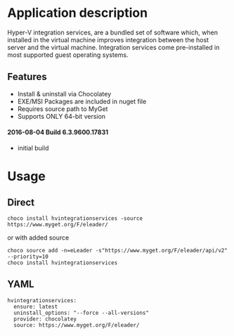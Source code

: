 Application description
=======================
Hyper-V integration services, are a bundled set of software which, when installed in the virtual machine improves integration between the host server and the virtual machine. Integration services come pre-installed in most supported guest operating systems.

Features
--------
* Install & uninstall via Chocolatey
* EXE/MSI Packages are included in nuget file
* Requires source path to MyGet
* Supports ONLY 64-bit version

#### 2016-08-04 Build 6.3.9600.17831
* initial build

# Usage
## Direct
``` 
choco install hvintegrationservices -source https://www.myget.org/F/eleader/ 
```
or with added source
```
choco source add -n=eLeader -s"https://www.myget.org/F/eleader/api/v2" --priority=10
choco install hvintegrationservices
```
## YAML
```
hvintegrationservices:
  ensure: latest
  uninstall_options: "--force --all-versions"
  provider: chocolatey
  source: https://www.myget.org/F/eleader/
```  